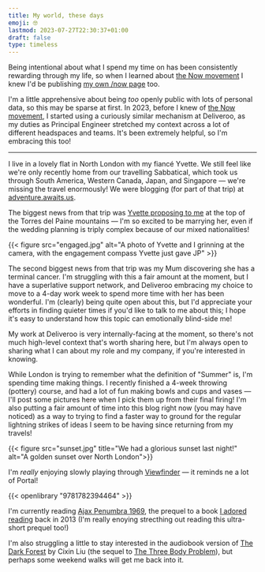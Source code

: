 ```yaml
---
title: My world, these days
emoji: 🤓
lastmod: 2023-07-27T22:30:37+01:00
draft: false
type: timeless
---
```


Being intentional about what I spend my time on has been consistently rewarding through my life, so when I learned about [the Now movement](https://nownownow.com/about) I knew I'd be publishing [my own /now page](https://www.byjp.me/now) too.

I'm a little apprehensive about being _too_ openly public with lots of personal data, so this may be sparse at first. In 2023, before I knew of [the Now movement](https://nownownow.com/about), I started using a curiously similar mechanism at Deliveroo, as my duties as Principal Engineer stretched my context across a lot of different headspaces and teams. It's been extremely helpful, so I'm embracing this too!

---

I live in a lovely flat in North London with my fiancé Yvette. We still feel like we're only recently home from our travelling Sabbatical, which took us through South America, Western Canada, Japan, and Singapore — we're missing the travel enormously! We were blogging (for part of that trip) at [adventure.awaits.us](https://adventure.awaits.us).

The biggest news from that trip was [Yvette proposing to me](https://adventure.awaits.us/a-patagonian-love-story/) at the top of the Torres del Paine mountains — I'm so excited to be marrying her, even if the wedding planning is triply complex because of our mixed nationalities!

{{< figure src="engaged.jpg" alt="A photo of Yvette and I grinning at the camera, with the engagement compass Yvette just gave JP" >}}

The second biggest news from that trip was my Mum discovering she has a terminal cancer. I'm struggling with this a fair amount at the moment, but I have a superlative support network, and Deliveroo embracing my choice to move to a 4-day work week to spend more time with her has been wonderful. I'm (clearly) being quite open about this, but I'd appreciate your efforts in finding quieter times if you'd like to talk to me about this; I hope it's easy to understand how this topic can emotionally blind-side me!

My work at Deliveroo is very internally-facing at the moment, so there's not much high-level context that's worth sharing here, but I'm always open to sharing what I can about my role and my company, if you're interested in knowing.

While London is trying to remember what the definition of "Summer" is, I'm spending time making things. I recently finished a 4-week throwing (pottery) course, and had a lot of fun making bowls and cups and vases — I'll post some pictures here when I pick them up from their final firing! I'm also putting a fair amount of time into this blog right now (you may have noticed) as a way to trying to find a faster way to ground for the regular lightning strikes of ideas I seem to be having since returning from my travels!

{{< figure src="sunset.jpg" title="We had a glorious sunset last night!" alt="A golden sunset over North London">}}

I'm _really_ enjoying slowly playing through [Viewfinder](https://thunderfulgames.com/games/viewfinder/) — it reminds ne a lot of Portal!

{{< openlibrary "9781782394464" >}}

I'm currently reading [Ajax Penumbra 1969](https://openlibrary.org/works/OL21518724W/Ajax_Penumbra_1969?edition=key:/books/OL29181691M), the prequel to a book [I adored reading](/posts/reviews/books/robin-sloan/mr-penumbras-24-hour-bookstore.md) back in 2013 (I'm really enoying strecthing out reading this ultra-short prequel too!)

I'm also struggling a little to stay interested in the audiobook version of [The Dark Forest](https://openlibrary.org/books/OL39524585M/Dark_Forest) by Cixin Liu (the sequel to [The Three Body Problem](https://openlibrary.org/works/OL17267881W/%E4%B8%89%E4%BD%93)), but perhaps some weekend walks will get me back into it.
